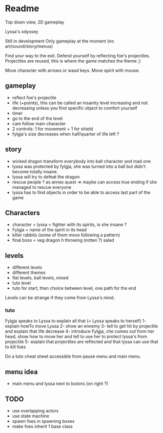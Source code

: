 # Readme

Top down view, 2D gameplay

Lyssa's odyssey

Still in development
Only gameplay at the moment (no art/sound/story/menus)

Find your way to the exit. Defend yourself by reflecting foe's projectiles. Projectiles are reused, this is where the game matches the theme ;)

Move character with arrows or wasd keys. Move spirit with mouse.

## gameplay

- reflect foe's projectile
- life (+points), this can be called an insanity level increasing and not decreasing unless you find specific object to comfort yourself
- timer
- go to the end of the level
- cam follow main character
- 2 controls: 1 for movement + 1 for shield
- fylgja's size decreases when half/quarter of life left ?

## story

- wicked dragon transform everybody into ball character and mad one
- lyssa was protected by fylgja, she was turned into a ball but didn't become totally insane.
- lyssa will try to defeat the dragon
- rescue people ? as annex quest => maybe can access true ending if she managed to rescue everyone
- lyssa has to find objects in order to be able to access last part of the game

## Characters

- character = lyssa = fighter with its spirits, is she insane ?
- Fylgja = name of the spirit in its head
- killer rabbits (some of them move following a pattern)
- final boss = veg dragon h throwing (rotten ?) salad

## levels
- different levels
- different themes
- flat levels, ball levels, mixed
- tuto level
- tuto for start, then choice between level, one path for the end

Levels can be strange if they come from  Lyssa's mind. 

### tuto

Fylgja speaks to Lyssa to explain all that (= Lyssa speaks to herself)
1- explain howTo move Lyssa
2- show an ennemy
3- tell to get hit by projectile and explain that life decrease
4- introduce Fylgja, che comes out from her head, show how to move her and tell to use her to protect lyssa's from projectile
5- explain that projectiles are reflected and that lyssa can use that to kill foes

Do a tuto cheat sheet accessible from pause menu and main menu.

## menu idea
- main menu and lyssa next to butons (on right ?)

## TODO

- use overlapping actors
- use state machine
- spawn foes in spawning boxes
- make foes inherit 1 base class